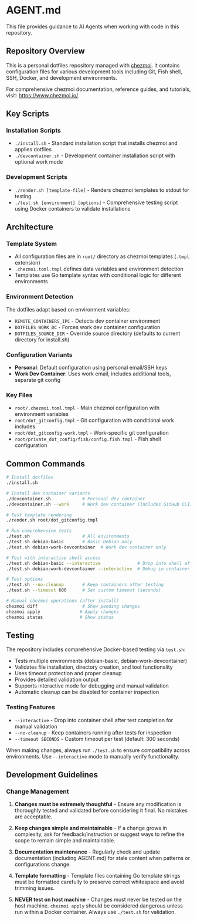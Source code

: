 # AGENT.md

This file provides guidance to AI Agents when working with code in this repository.

## Repository Overview

This is a personal dotfiles repository managed with [chezmoi](https://www.chezmoi.io/). It contains configuration files for various development tools including Git, Fish shell, SSH, Docker, and development environments.

For comprehensive chezmoi documentation, reference guides, and tutorials, visit: <https://www.chezmoi.io/>

## Key Scripts

### Installation Scripts

- `./install.sh` - Standard installation script that installs chezmoi and applies dotfiles
- `./devcontainer.sh` - Development container installation script with optional work mode

### Development Scripts  

- `./render.sh [template-file]` - Renders chezmoi templates to stdout for testing
- `./test.sh [environment] [options]` - Comprehensive testing script using Docker containers to validate installations

## Architecture

### Template System

- All configuration files are in `root/` directory as chezmoi templates (`.tmpl` extension)
- `.chezmoi.toml.tmpl` defines data variables and environment detection
- Templates use Go template syntax with conditional logic for different environments

### Environment Detection

The dotfiles adapt based on environment variables:

- `REMOTE_CONTAINERS_IPC` - Detects dev container environment
- `DOTFILES_WORK_DC` - Forces work dev container configuration
- `DOTFILES_SOURCE_DIR` - Override source directory (defaults to current directory for install.sh)

### Configuration Variants

- **Personal**: Default configuration using personal email/SSH keys
- **Work Dev Container**: Uses work email, includes additional tools, separate git config

### Key Files

- `root/.chezmoi.toml.tmpl` - Main chezmoi configuration with environment variables
- `root/dot_gitconfig.tmpl` - Git configuration with conditional work includes
- `root/dot_gitconfig-work.tmpl` - Work-specific git configuration
- `root/private_dot_config/fish/config.fish.tmpl` - Fish shell configuration

## Common Commands

```bash
# Install dotfiles
./install.sh

# Install dev container variants
./devcontainer.sh            # Personal dev container
./devcontainer.sh --work     # Work dev container (includes GitHub CLI)

# Test template rendering
./render.sh root/dot_gitconfig.tmpl

# Run comprehensive tests
./test.sh                    # All environments
./test.sh debian-basic       # Basic Debian only
./test.sh debian-work-devcontainer  # Work dev container only

# Test with interactive shell access
./test.sh debian-basic --interactive              # Drop into shell after test
./test.sh debian-work-devcontainer --interactive  # Debug in container

# Test options
./test.sh --no-cleanup       # Keep containers after testing
./test.sh --timeout 600      # Set custom timeout (seconds)

# Manual chezmoi operations (after install)
chezmoi diff                 # Show pending changes
chezmoi apply               # Apply changes
chezmoi status              # Show status
```

## Testing

The repository includes comprehensive Docker-based testing via `test.sh`:

- Tests multiple environments (debian-basic, debian-work-devcontainer)
- Validates file installation, directory creation, and tool functionality
- Uses timeout protection and proper cleanup
- Provides detailed validation output
- Supports interactive mode for debugging and manual validation
- Automatic cleanup can be disabled for container inspection

### Testing Features

- `--interactive` - Drop into container shell after test completion for manual validation
- `--no-cleanup` - Keep containers running after tests for inspection
- `--timeout SECONDS` - Custom timeout per test (default: 300 seconds)

When making changes, always run `./test.sh` to ensure compatibility across environments. Use `--interactive` mode to manually verify functionality.

## Development Guidelines

### Change Management

1. **Changes must be extremely thoughtful** - Ensure any modification is thoroughly tested and validated before considering it final. No mistakes are acceptable.

2. **Keep changes simple and maintainable** - If a change grows in complexity, ask for feedback/instruction or suggest ways to refine the scope to remain simple and maintainable.

3. **Documentation maintenance** - Regularly check and update documentation (including AGENT.md) for stale content when patterns or configurations change.

4. **Template formatting** - Template files containing Go template strings must be formatted carefully to preserve correct whitespace and avoid trimming issues.

5. **NEVER test on host machine** - Changes must never be tested on the host machine. `chezmoi apply` should be considered dangerous unless run within a Docker container. Always use `./test.sh` for validation.
